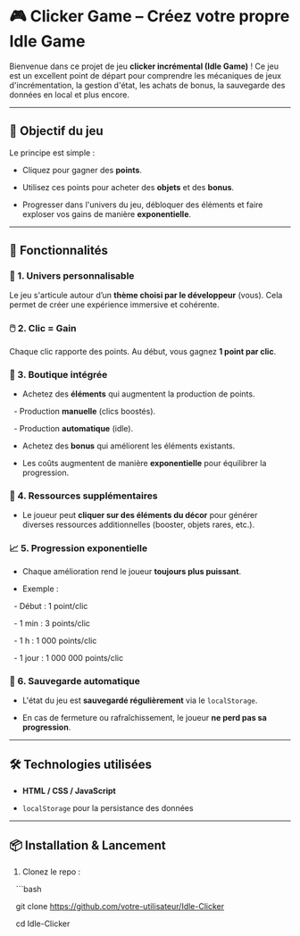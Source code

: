 # 🎮 Clicker Game – Créez votre propre Idle Game

Bienvenue dans ce projet de jeu **clicker incrémental (Idle Game)** ! Ce jeu est un excellent point de départ pour comprendre les mécaniques de jeux d'incrémentation, la gestion d'état, les achats de bonus, la sauvegarde des données en local et plus encore.

---

## 🚀 Objectif du jeu

Le principe est simple :

- Cliquez pour gagner des **points**.
  
- Utilisez ces points pour acheter des **objets** et des **bonus**.
  
- Progresser dans l'univers du jeu, débloquer des éléments et faire exploser vos gains de manière **exponentielle**.
  

---

## 🧠 Fonctionnalités

### 🌌 1. Univers personnalisable

Le jeu s'articule autour d’un **thème choisi par le développeur** (vous). Cela permet de créer une expérience immersive et cohérente.

### 🖱️ 2. Clic = Gain

Chaque clic rapporte des points. Au début, vous gagnez **1 point par clic**.

### 🛒 3. Boutique intégrée

- Achetez des **éléments** qui augmentent la production de points.

  - Production **manuelle** (clics boostés).

  - Production **automatique** (idle).

- Achetez des **bonus** qui améliorent les éléments existants.
  
- Les coûts augmentent de manière **exponentielle** pour équilibrer la progression.
  

### 🌱 4. Ressources supplémentaires

- Le joueur peut **cliquer sur des éléments du décor** pour générer diverses ressources additionnelles (booster, objets rares, etc.).

### 📈 5. Progression exponentielle

- Chaque amélioration rend le joueur **toujours plus puissant**.
  
- Exemple :
  

  - Début : 1 point/clic

  - 1 min : 3 points/clic

  - 1 h : 1 000 points/clic

  - 1 jour : 1 000 000 points/clic

### 💾 6. Sauvegarde automatique

- L'état du jeu est **sauvegardé régulièrement** via le `localStorage`.
  
- En cas de fermeture ou rafraîchissement, le joueur **ne perd pas sa progression**.
  

---

## 🛠️ Technologies utilisées

- **HTML / CSS / JavaScript**
  
- `localStorage` pour la persistance des données
  

---

## 📦 Installation & Lancement

1. Clonez le repo :

   ```bash

   git clone https://github.com/votre-utilisateur/Idle-Clicker

   cd Idle-Clicker